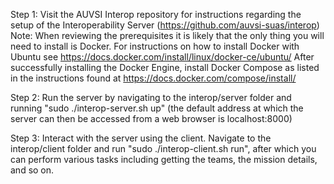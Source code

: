 Step 1: Visit the AUVSI Interop repository for instructions regarding the setup of the Interoperability Server (https://github.com/auvsi-suas/interop)
    Note: When reviewing the prerequisites it is likely that the only thing you will need to install is Docker. For instructions on how to install Docker with Ubuntu see https://docs.docker.com/install/linux/docker-ce/ubuntu/
          After successfully installing the Docker Engine, install Docker Compose as listed in the instructions found at https://docs.docker.com/compose/install/

Step 2: Run the server by navigating to the interop/server folder and running "sudo ./interop-server.sh up" (the default address at which the server can then be accessed from a web browser is localhost:8000)

Step 3: Interact with the server using the client. Navigate to the interop/client folder and run "sudo ./interop-client.sh run", after which you can perform various tasks including getting the teams, the mission details, and so on.
